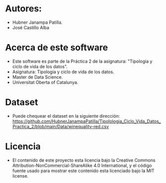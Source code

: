 # Autores: 
* Hubner Janampa Patilla. 
* José Castillo Alba

# Acerca de este software
* Este software es parte de la Práctica 2 de la asignatura: "Tipologia y ciclo de vida de los datos".
* Asignatura: Tipologia y ciclo de vida de los datos.
* Master de Data Science.
* Universitat Oberta of Catalunya.

# Dataset
* Puede chequear el dataset en la siguiente dirección:
https://github.com/HubnerJanampaPatilla/Tipolologia_Ciclo_Vida_Datos_Practica_2/blob/main/Data/winequality-red.csv

# Licencia
* El contenido de este proyecto esta licencia bajo la Creative Commons Attribution-NonCommercial-ShareAlike 4.0 International, y el código fuente usado para mostrar este contenido esta licenciado bajo la MIT license.
